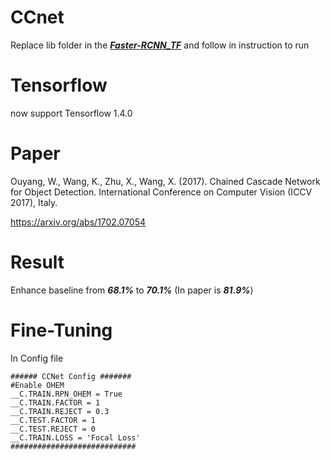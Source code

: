 # CCnet
Replace lib folder in the [***Faster-RCNN_TF***](https://github.com/smallcorgi/Faster-RCNN_TF) and follow in instruction to run

# Tensorflow
now support Tensorflow 1.4.0

# Paper
Ouyang, W., Wang, K., Zhu, X., Wang, X. (2017). Chained Cascade Network for Object Detection. International Conference on Computer Vision (ICCV 2017), Italy.

https://arxiv.org/abs/1702.07054


# Result
Enhance baseline from ***68.1%*** to ***70.1%*** (In paper is ***81.9%***)

# Fine-Tuning
In Config file

```
###### CCNet Config #######
#Enable OHEM
__C.TRAIN.RPN_OHEM = True
__C.TRAIN.FACTOR = 1
__C.TRAIN.REJECT = 0.3
__C.TEST.FACTOR = 1
__C.TEST.REJECT = 0
__C.TRAIN.LOSS = 'Focal Loss'
############################
```
